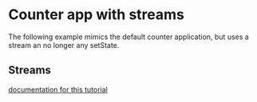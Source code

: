 # Counter app with streams

The following example mimics the default counter application, but uses a stream an no longer any setState.

## Streams

[documentation for this tutorial](https://www.didierboelens.com/2018/08/reactive-programming-streams-bloc/)

